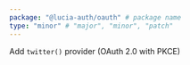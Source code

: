 ```yaml
---
package: "@lucia-auth/oauth" # package name
type: "minor" # "major", "minor", "patch"
---
```


Add `twitter()` provider (OAuth 2.0 with PKCE)
